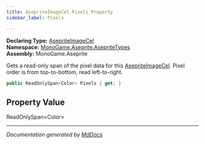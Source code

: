 ```yaml
---
title: AsepriteImageCel.Pixels Property
sidebar_label: Pixels

---
```


**Declaring Type:** [AsepriteImageCel](../)  
**Namespace:** [MonoGame.Aseprite.AsepriteTypes](../../)  
**Assembly:** MonoGame.Aseprite

Gets a read\-only span of the pixel data for this [AsepriteImageCel](../).  Pixel order is from  top\-to\-bottom, read left\-to\-right.

```csharp
public ReadOnlySpan<Color> Pixels { get; }
```

## Property Value

ReadOnlySpan\<Color\>

___

*Documentation generated by [MdDocs](https://github.com/ap0llo/mddocs)*
